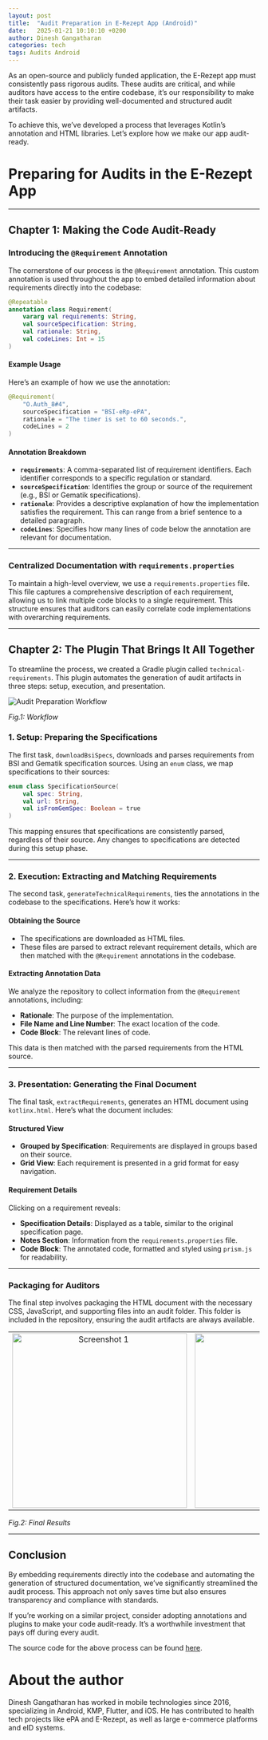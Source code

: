```yaml
---
layout: post
title:  "Audit Preparation in E-Rezept App (Android)"
date:   2025-01-21 10:10:10 +0200
author: Dinesh Gangatharan
categories: tech
tags: Audits Android
---
```


As an open-source and publicly funded application, the E-Rezept app must consistently pass rigorous audits. These audits are critical, and while auditors have access to the entire codebase, it’s our responsibility to make their task easier by providing well-documented and structured audit artifacts.

To achieve this, we’ve developed a process that leverages Kotlin’s annotation and HTML libraries. Let’s explore how we make our app audit-ready.


# Preparing for Audits in the E-Rezept App

---

## Chapter 1: Making the Code Audit-Ready

### Introducing the `@Requirement` Annotation

The cornerstone of our process is the `@Requirement` annotation. This custom annotation is used throughout the app to embed detailed information about requirements directly into the codebase:

```kotlin
@Repeatable
annotation class Requirement(
    vararg val requirements: String,
    val sourceSpecification: String,
    val rationale: String,
    val codeLines: Int = 15
)
```

#### Example Usage

Here’s an example of how we use the annotation:

```kotlin
@Requirement(
    "O.Auth_8#4",
    sourceSpecification = "BSI-eRp-ePA",
    rationale = "The timer is set to 60 seconds.",
    codeLines = 2
)
```

#### Annotation Breakdown

- **`requirements`**: A comma-separated list of requirement identifiers. Each identifier corresponds to a specific regulation or standard.
- **`sourceSpecification`**: Identifies the group or source of the requirement (e.g., BSI or Gematik specifications).
- **`rationale`**: Provides a descriptive explanation of how the implementation satisfies the requirement. This can range from a brief sentence to a detailed paragraph.
- **`codeLines`**: Specifies how many lines of code below the annotation are relevant for documentation.

---

### Centralized Documentation with `requirements.properties`

To maintain a high-level overview, we use a `requirements.properties` file. This file captures a comprehensive description of each requirement, allowing us to link multiple code blocks to a single requirement. This structure ensures that auditors can easily correlate code implementations with overarching requirements.

---

## Chapter 2: The Plugin That Brings It All Together

To streamline the process, we created a Gradle plugin called `technical-requirements`. This plugin automates the generation of audit artifacts in three steps: setup, execution, and presentation.

![Audit Preparation Workflow]({{site.baseurl}}/assets/img/20250121-audit-preparation/process-uml.svg)

*Fig.1: Workflow*

### 1. Setup: Preparing the Specifications

The first task, `downloadBsiSpecs`, downloads and parses requirements from BSI and Gematik specification sources. Using an `enum` class, we map specifications to their sources:

```kotlin
enum class SpecificationSource(
    val spec: String,
    val url: String,
    val isFromGemSpec: Boolean = true
)
```

This mapping ensures that specifications are consistently parsed, regardless of their source. Any changes to specifications are detected during this setup phase.

---

### 2. Execution: Extracting and Matching Requirements

The second task, `generateTechnicalRequirements`, ties the annotations in the codebase to the specifications. Here’s how it works:

#### Obtaining the Source

- The specifications are downloaded as HTML files.
- These files are parsed to extract relevant requirement details, which are then matched with the `@Requirement` annotations in the codebase.

#### Extracting Annotation Data

We analyze the repository to collect information from the `@Requirement` annotations, including:

- **Rationale**: The purpose of the implementation.
- **File Name and Line Number**: The exact location of the code.
- **Code Block**: The relevant lines of code.

This data is then matched with the parsed requirements from the HTML source.

---

### 3. Presentation: Generating the Final Document

The final task, `extractRequirements`, generates an HTML document using `kotlinx.html`. Here’s what the document includes:

#### Structured View

- **Grouped by Specification**: Requirements are displayed in groups based on their source.
- **Grid View**: Each requirement is presented in a grid format for easy navigation.

#### Requirement Details

Clicking on a requirement reveals:

- **Specification Details**: Displayed as a table, similar to the original specification page.
- **Notes Section**: Information from the `requirements.properties` file.
- **Code Block**: The annotated code, formatted and styled using `prism.js` for readability.

---

### Packaging for Auditors

The final step involves packaging the HTML document with the necessary CSS, JavaScript, and supporting files into an audit folder. This folder is included in the repository, ensuring the audit artifacts are always available.

<table style="border-collapse: collapse; border: none; width: 100%; text-align: center;">
  <tr>
    <td style="border: none;">
      <img src="{{ site.baseurl }}/assets/img/20250121-audit-preparation/audit-report-screenshot-1.png" alt="Screenshot 1" width="350"/>
    </td>
    <td style="border: none;">
      <img src="{{ site.baseurl }}/assets/img/20250121-audit-preparation/audit-report-screenshot-2.png" alt="Screenshot 2" width="350"/>
    </td>
  </tr>
</table>

*Fig.2: Final Results*

---

## Conclusion

By embedding requirements directly into the codebase and automating the generation of structured documentation, we’ve significantly streamlined the audit process. This approach not only saves time but also ensures transparency and compliance with standards.

If you’re working on a similar project, consider adopting annotations and plugins to make your code audit-ready. It’s a worthwhile investment that pays off during every audit.

The source code for the above process can be found [here](https://github.com/gematik/E-Rezept-App-Android/tree/master/plugins/technical-requirements-plugin).


# About the author
Dinesh Gangatharan has worked in mobile technologies since 2016, specializing in Android, KMP, Flutter, and iOS. He has contributed to health tech projects like ePA and E-Rezept, as well as large e-commerce platforms and eID systems.

